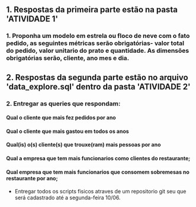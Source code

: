## 1. Respostas da primeira parte estão na pasta 'ATIVIDADE 1'

### 1. Proponha um modelo em estrela ou floco de neve com o fato pedido, as seguintes métricas serão obrigatórias- valor total do pedido, valor unitario do prato e quantidade. As dimensões obrigatórias serão, cliente, ano mes e dia.


## 2. Respostas da segunda parte estão no arquivo 'data_explore.sql' dentro da pasta 'ATIVIDADE 2'
### 2. Entregar as queries que respondam:

#### Qual o cliente que mais fez pedidos por ano
#### Qual o cliente que mais gastou em todos os anos
#### Qual(is) o(s) cliente(s) que trouxe(ram) mais pessoas por ano

#### Qual a empresa que tem mais funcionarios como clientes do restaurante;
#### Qual empresa que tem mais funcionarios que consomem sobremesas no restaurante por ano;

- Entregar todos os scripts fisicos atraves de um repositorio git seu que será cadastrado até a segunda-feira 10/06.
